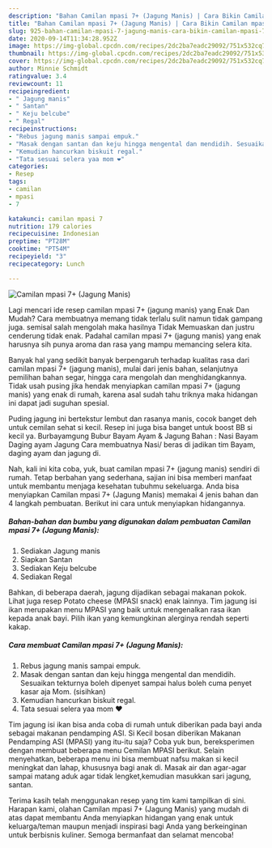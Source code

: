 ```yaml
---
description: "Bahan Camilan mpasi 7+ (Jagung Manis) | Cara Bikin Camilan mpasi 7+ (Jagung Manis) Yang Enak Dan Lezat"
title: "Bahan Camilan mpasi 7+ (Jagung Manis) | Cara Bikin Camilan mpasi 7+ (Jagung Manis) Yang Enak Dan Lezat"
slug: 925-bahan-camilan-mpasi-7-jagung-manis-cara-bikin-camilan-mpasi-7-jagung-manis-yang-enak-dan-lezat
date: 2020-09-14T11:34:28.952Z
image: https://img-global.cpcdn.com/recipes/2dc2ba7eadc29092/751x532cq70/camilan-mpasi-7-jagung-manis-foto-resep-utama.jpg
thumbnail: https://img-global.cpcdn.com/recipes/2dc2ba7eadc29092/751x532cq70/camilan-mpasi-7-jagung-manis-foto-resep-utama.jpg
cover: https://img-global.cpcdn.com/recipes/2dc2ba7eadc29092/751x532cq70/camilan-mpasi-7-jagung-manis-foto-resep-utama.jpg
author: Minnie Schmidt
ratingvalue: 3.4
reviewcount: 11
recipeingredient:
- " Jagung manis"
- " Santan"
- " Keju belcube"
- " Regal"
recipeinstructions:
- "Rebus jagung manis sampai empuk."
- "Masak dengan santan dan keju hingga mengental dan mendidih. Sesuaikan tekturnya boleh dipenyet sampai halus boleh cuma penyet kasar aja Mom. (sisihkan)"
- "Kemudian hancurkan biskuit regal."
- "Tata sesuai selera yaa mom ❤"
categories:
- Resep
tags:
- camilan
- mpasi
- 7

katakunci: camilan mpasi 7 
nutrition: 179 calories
recipecuisine: Indonesian
preptime: "PT28M"
cooktime: "PT54M"
recipeyield: "3"
recipecategory: Lunch

---
```



![Camilan mpasi 7+ (Jagung Manis)](https://img-global.cpcdn.com/recipes/2dc2ba7eadc29092/751x532cq70/camilan-mpasi-7-jagung-manis-foto-resep-utama.jpg)

Lagi mencari ide resep camilan mpasi 7+ (jagung manis) yang Enak Dan Mudah? Cara membuatnya memang tidak terlalu sulit namun tidak gampang juga. semisal salah mengolah maka hasilnya Tidak Memuaskan dan justru cenderung tidak enak. Padahal camilan mpasi 7+ (jagung manis) yang enak harusnya sih punya aroma dan rasa yang mampu memancing selera kita.

Banyak hal yang sedikit banyak berpengaruh terhadap kualitas rasa dari camilan mpasi 7+ (jagung manis), mulai dari jenis bahan, selanjutnya pemilihan bahan segar, hingga cara mengolah dan menghidangkannya. Tidak usah pusing jika hendak menyiapkan camilan mpasi 7+ (jagung manis) yang enak di rumah, karena asal sudah tahu triknya maka hidangan ini dapat jadi suguhan spesial.

Puding jagung ini bertekstur lembut dan rasanya manis, cocok banget deh untuk cemilan sehat si kecil. Resep ini juga bisa banget untuk boost BB si kecil ya. Burbayamgung Bubur Bayam Ayam &amp; Jagung Bahan : Nasi Bayam Daging ayam Jagung Cara membuatnya Nasi/ beras di jadikan tim Bayam, daging ayam dan jagung di.


Nah, kali ini kita coba, yuk, buat camilan mpasi 7+ (jagung manis) sendiri di rumah. Tetap berbahan yang sederhana, sajian ini bisa memberi manfaat untuk membantu menjaga kesehatan tubuhmu sekeluarga. Anda bisa menyiapkan Camilan mpasi 7+ (Jagung Manis) memakai 4 jenis bahan dan 4 langkah pembuatan. Berikut ini cara untuk menyiapkan hidangannya.

<!--inarticleads1-->

##### Bahan-bahan dan bumbu yang digunakan dalam pembuatan Camilan mpasi 7+ (Jagung Manis):

1. Sediakan  Jagung manis
1. Siapkan  Santan
1. Sediakan  Keju belcube
1. Sediakan  Regal


Bahkan, di beberapa daerah, jagung dijadikan sebagai makanan pokok. Lihat juga resep Potato cheese (MPASI snack) enak lainnya. Tim jagung isi ikan merupakan menu MPASI yang baik untuk mengenalkan rasa ikan kepada anak bayi. Pilih ikan yang kemungkinan alerginya rendah seperti kakap. 

<!--inarticleads2-->

##### Cara membuat Camilan mpasi 7+ (Jagung Manis):

1. Rebus jagung manis sampai empuk.
1. Masak dengan santan dan keju hingga mengental dan mendidih. Sesuaikan tekturnya boleh dipenyet sampai halus boleh cuma penyet kasar aja Mom. (sisihkan)
1. Kemudian hancurkan biskuit regal.
1. Tata sesuai selera yaa mom ❤


Tim jagung isi ikan bisa anda coba di rumah untuk diberikan pada bayi anda sebagai makanan pendamping ASI. Si Kecil bosan diberikan Makanan Pendamping ASI (MPASI) yang itu-itu saja? Coba yuk bun, bereksperimen dengan membuat beberapa menu Cemilan MPASI berikut. Selain menyehatkan, beberapa menu ini bisa membuat nafsu makan si kecil meningkat dan lahap, khususnya bagi anak di. Masak air dan agar-agar sampai matang aduk agar tidak lengket,kemudian masukkan sari jagung, santan. 

Terima kasih telah menggunakan resep yang tim kami tampilkan di sini. Harapan kami, olahan Camilan mpasi 7+ (Jagung Manis) yang mudah di atas dapat membantu Anda menyiapkan hidangan yang enak untuk keluarga/teman maupun menjadi inspirasi bagi Anda yang berkeinginan untuk berbisnis kuliner. Semoga bermanfaat dan selamat mencoba!
